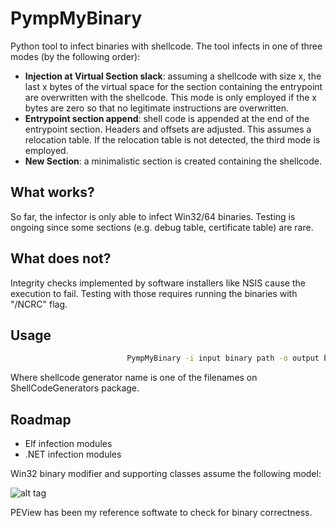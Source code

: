 # PympMyBinary


Python tool to infect binaries with shellcode. The tool infects in one of three modes (by the following order):
* **Injection at Virtual Section slack**: assuming a shellcode with size x, the last x bytes of the virtual space for the section containing the entrypoint are overwritten with the shellcode. This mode is only employed if the x bytes are zero so that no legitimate instructions are overwritten.
*  **Entrypoint section append**: shell code is appended at the end of the entrypoint section. Headers and offsets are adjusted. This assumes a relocation table. If the relocation table is not detected, the third mode is employed.
* **New Section**: a minimalistic section is created containing the shellcode.



## What works?
So far, the infector is only able to infect Win32/64 binaries. Testing is ongoing since some sections (e.g. debug table, certificate table) are rare.

## What does not?
Integrity checks implemented by software installers like NSIS cause the execution to fail. Testing with those requires running the binaries with "/NCRC" flag. 


## Usage
```bash
                          PympMyBinary -i input binary path -o output binary path -s shellcode generator name
```
Where shellcode generator name is one of the filenames on ShellCodeGenerators package.

## Roadmap
* Elf infection modules
* .NET infection modules


Win32 binary modifier and supporting classes assume the following model:

![alt tag](https://upload.wikimedia.org/wikipedia/commons/1/1b/Portable_Executable_32_bit_Structure_in_SVG_fixed.svg)




PEView has been my reference softwate to check for binary correctness.
